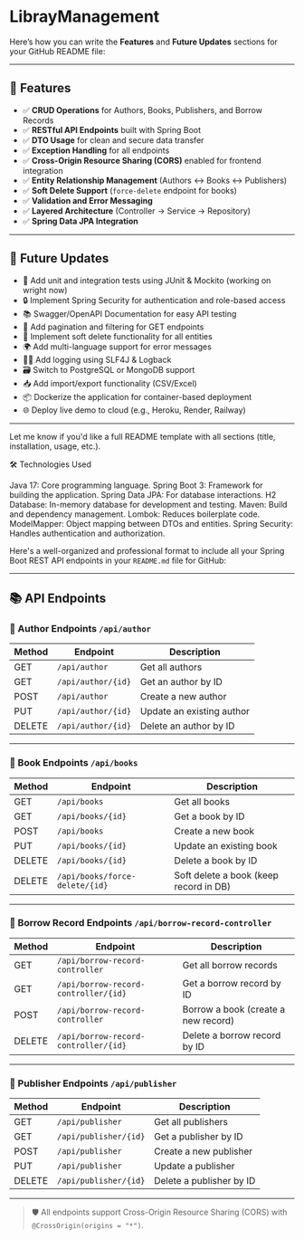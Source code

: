 # LibrayManagement

Here’s how you can write the **Features** and **Future Updates** sections for your GitHub README file:

---

## 🚀 Features

* ✅ **CRUD Operations** for Authors, Books, Publishers, and Borrow Records
* ✅ **RESTful API Endpoints** built with Spring Boot
* ✅ **DTO Usage** for clean and secure data transfer
* ✅ **Exception Handling** for all endpoints
* ✅ **Cross-Origin Resource Sharing (CORS)** enabled for frontend integration
* ✅ **Entity Relationship Management** (Authors ↔ Books ↔ Publishers)
* ✅ **Soft Delete Support** (`force-delete` endpoint for books)
* ✅ **Validation and Error Messaging**
* ✅ **Layered Architecture** (Controller → Service → Repository)
* ✅ **Spring Data JPA Integration**

---

## 🔮 Future Updates

* 🧪 Add unit and integration tests using JUnit & Mockito (working on wright now)
* 🔒 Implement Spring Security for authentication and role-based access
* 📚 Swagger/OpenAPI Documentation for easy API testing
* 💾 Add pagination and filtering for GET endpoints
* 🔁 Implement soft delete functionality for all entities
* 🌍 Add multi-language support for error messages
* 🕵️‍♂️ Add logging using SLF4J & Logback
* 🗃️ Switch to PostgreSQL or MongoDB support
* 📥 Add import/export functionality (CSV/Excel)
* 📦 Dockerize the application for container-based deployment
* 🌐 Deploy live demo to cloud (e.g., Heroku, Render, Railway)

---

Let me know if you'd like a full README template with all sections (title, installation, usage, etc.).

🛠️ Technologies Used

Java 17: Core programming language.
Spring Boot 3: Framework for building the application.
Spring Data JPA: For database interactions.
H2 Database: In-memory database for development and testing.
Maven: Build and dependency management.
Lombok: Reduces boilerplate code.
ModelMapper: Object mapping between DTOs and entities.
Spring Security: Handles authentication and authorization.


Here's a well-organized and professional format to include all your Spring Boot REST API endpoints in your `README.md` file for GitHub:

---

## 📚 API Endpoints

### 🔹 Author Endpoints `/api/author`

| Method | Endpoint           | Description               |
| ------ | ------------------ | ------------------------- |
| GET    | `/api/author`      | Get all authors           |
| GET    | `/api/author/{id}` | Get an author by ID       |
| POST   | `/api/author`      | Create a new author       |
| PUT    | `/api/author/{id}` | Update an existing author |
| DELETE | `/api/author/{id}` | Delete an author by ID    |

---

### 🔹 Book Endpoints `/api/books`

| Method | Endpoint                       | Description                            |
| ------ | ------------------------------ | -------------------------------------- |
| GET    | `/api/books`                   | Get all books                          |
| GET    | `/api/books/{id}`              | Get a book by ID                       |
| POST   | `/api/books`                   | Create a new book                      |
| PUT    | `/api/books/{id}`              | Update an existing book                |
| DELETE | `/api/books/{id}`              | Delete a book by ID                    |
| DELETE | `/api/books/force-delete/{id}` | Soft delete a book (keep record in DB) |

---

### 🔹 Borrow Record Endpoints `/api/borrow-record-controller`

| Method | Endpoint                             | Description                         |
| ------ | ------------------------------------ | ----------------------------------- |
| GET    | `/api/borrow-record-controller`      | Get all borrow records              |
| GET    | `/api/borrow-record-controller/{id}` | Get a borrow record by ID           |
| POST   | `/api/borrow-record-controller`      | Borrow a book (create a new record) |
| DELETE | `/api/borrow-record-controller/{id}` | Delete a borrow record by ID        |

---

### 🔹 Publisher Endpoints `/api/publisher`

| Method | Endpoint              | Description              |
| ------ | --------------------- | ------------------------ |
| GET    | `/api/publisher`      | Get all publishers       |
| GET    | `/api/publisher/{id}` | Get a publisher by ID    |
| POST   | `/api/publisher`      | Create a new publisher   |
| PUT    | `/api/publisher`      | Update a publisher       |
| DELETE | `/api/publisher/{id}` | Delete a publisher by ID |

---

> 🛡 All endpoints support Cross-Origin Resource Sharing (CORS) with `@CrossOrigin(origins = "*")`.
